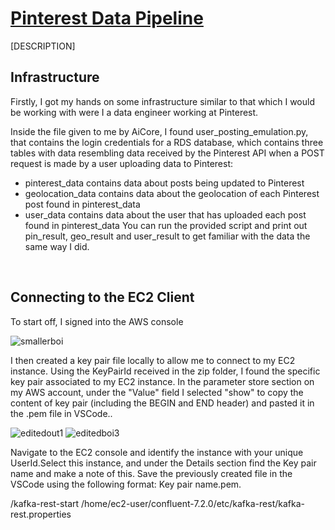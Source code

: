 # <ins> Pinterest Data Pipeline </ins>
[DESCRIPTION]

## Infrastructure
Firstly, I got my hands on some infrastructure similar to that which I would be working with were I a data engineer working at Pinterest.

Inside the file given to me by AiCore, I found user_posting_emulation.py, that contains the login credentials for a RDS database, which contains three tables with data resembling data received by the Pinterest API when a POST request is made by a user uploading data to Pinterest:
- pinterest_data contains data about posts being updated to Pinterest
- geolocation_data contains data about the geolocation of each Pinterest post found in pinterest_data
- user_data contains data about the user that has uploaded each post found in pinterest_data
You can run the provided script and print out pin_result, geo_result and user_result to get familiar with the data the same way I did.

<br>

## Connecting to the EC2 Client
To start off, I signed into the AWS console
<br>
  
![smallerboi](https://github.com/Mat-Zawadzki/pinterest-data-pipeline/assets/114954374/836785d0-28de-483e-9e35-c8c597a0ce62)


I then created a key pair file locally to allow me to connect to my EC2 instance. Using the KeyPairId received in the zip folder, I found the specific key pair associated to my EC2 instance. In the parameter store section on my AWS account, under the "Value" field I selected "show" to copy the content of key pair (including the BEGIN and END header) and pasted it in the .pem file in VSCode..
<br>


![editedout1](https://github.com/Mat-Zawadzki/pinterest-data-pipeline/assets/114954374/47f4644d-f3ee-4df6-8b1a-685b12798816)
![editedboi3](https://github.com/Mat-Zawadzki/pinterest-data-pipeline/assets/114954374/35ade65e-db89-4975-930f-1615b7821fe9)


Navigate to the EC2 console and identify the instance with your unique UserId.Select this instance, and under the Details section find the Key pair name and make a note of this. Save the previously created file in the VSCode using the following format: Key pair name.pem.



/kafka-rest-start /home/ec2-user/confluent-7.2.0/etc/kafka-rest/kafka-rest.properties
